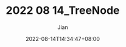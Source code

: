 ---
title: "2022 08 14_TreeNode"
slug: ""
date: 2022-08-14T14:34:47+08:00
summary: ""
author: ["Jian"]
cover:
    image: ""
    alt: ""
tags: []
katex: true
mermaid: false
draft: true
---